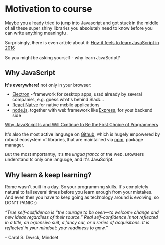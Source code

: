 # Motivation to course

Maybe you already tried to jump into Javascript and 
got stuck in the middle of all these super shiny libraries 
you absolutely need to know before you can write anything meaningful. 

Surprisingly, there is even article about it: [How it feels to learn JavaScript in 2016](https://hackernoon.com/how-it-feels-to-learn-javascript-in-2016-d3a717dd577f)

So you might be asking yourself - why learn JavaScript?

## Why JavaScript

**It's everywhere!** not only in your browser:
  - [Electron](http://electron.atom.io/) - framework for desktop apps, 
    used already by several companies, e.g. guess what's behind Slack... 
  - [React Native](https://facebook.github.io/react-native/) for native mobile applications
  - [node.js](https://nodejs.org/en/), together with web framework like [Express](http://expressjs.com/), for your backend side
   
[Why JavaScript Is and Will Continue to Be the First Choice of Programmers](https://dzone.com/articles/why-javascript-and-will)

It's also the most active language on [Github](http://githut.info/), which is
hugely empowered by robust ecosystem of libraries, 
that are maintained via [npm](https://www.npmjs.com/), package manager.

But the most importantly, it's the *lingua franca* of the web. Browsers understand to only one language, and it's JavaScript.

   
## Why learn & keep learning? 

Rome wasn't built in a day. So your programming skills. It's completely natural
to fail several times before you learn enough from your mistakes.
And even then you have to keep going as technology around is evolving, so DON'T PANIC :)
 
*“True self-confidence is “the courage to be open—to welcome change 
and new ideas regardless of their source.” Real self-confidence 
is not reflected in a title, an expensive suit, a fancy car, 
or a series of acquisitions. It is reflected in your mindset: 
your readiness to grow.”*

\- Carol S. Dweck, Mindset